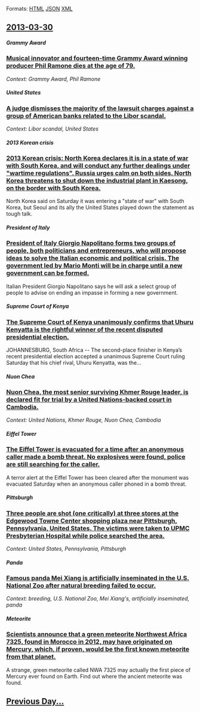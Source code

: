 
Formats: [HTML](2013/03/30/index.html)  [JSON](2013/03/30/index.json)  [XML](2013/03/30/index.xml)  

## [2013-03-30](/news/2013/03/30/index.md)

##### Grammy Award
### [Musical innovator and fourteen-time Grammy Award winning producer Phil Ramone dies at the age of 79. ](/news/2013/03/30/musical-innovator-and-fourteen-time-grammy-award-winning-producer-phil-ramone-dies-at-the-age-of-79.md)
_Context: Grammy Award, Phil Ramone_

##### United States
### [A judge dismisses the majority of the lawsuit charges against a group of American banks related to the Libor scandal. ](/news/2013/03/30/a-judge-dismisses-the-majority-of-the-lawsuit-charges-against-a-group-of-american-banks-related-to-the-libor-scandal.md)
_Context: Libor scandal, United States_

##### 2013 Korean crisis
### [2013 Korean crisis: North Korea declares it is in a state of war with South Korea, and will conduct any further dealings under "wartime regulations". Russia urges calm on both sides. North Korea threatens to shut down the industrial plant in Kaesong, on the border with South Korea. ](/news/2013/03/30/2013-korean-crisis-north-korea-declares-it-is-in-a-state-of-war-with-south-korea-and-will-conduct-any-further-dealings-under-wartime-regu.md)
North Korea said on Saturday it was entering a &quot;state of war&quot; with South Korea, but Seoul and its ally the United States played down the statement as tough talk.

##### President of Italy
### [President of Italy Giorgio Napolitano forms two groups of people, both politicians and entrepreneurs, who will propose ideas to solve the Italian economic and political crisis. The government led by Mario Monti will be in charge until a new government can be formed. ](/news/2013/03/30/president-of-italy-giorgio-napolitano-forms-two-groups-of-people-both-politicians-and-entrepreneurs-who-will-propose-ideas-to-solve-the-it.md)
Italian President Giorgio Napolitano says he will ask a select group of people to advise on ending an impasse in forming a new government.

##### Supreme Court of Kenya
### [The Supreme Court of Kenya unanimously confirms that Uhuru Kenyatta is the rightful winner of the recent disputed presidential election. ](/news/2013/03/30/the-supreme-court-of-kenya-unanimously-confirms-that-uhuru-kenyatta-is-the-rightful-winner-of-the-recent-disputed-presidential-election.md)
JOHANNESBURG, South Africa -- The second-place finisher in Kenya&rsquo;s recent presidential election accepted a unanimous Supreme Court ruling Saturday that his chief rival, Uhuru Kenyatta, was the...

##### Nuon Chea
### [Nuon Chea, the most senior surviving Khmer Rouge leader, is declared fit for trial by a United Nations-backed court in Cambodia. ](/news/2013/03/30/nuon-chea-the-most-senior-surviving-khmer-rouge-leader-is-declared-fit-for-trial-by-a-united-nations-backed-court-in-cambodia.md)
_Context: United Nations, Khmer Rouge, Nuon Chea, Cambodia_

##### Eiffel Tower
### [The Eiffel Tower is evacuated for a time after an anonymous caller made a bomb threat. No explosives were found, police are still searching for the caller. ](/news/2013/03/30/the-eiffel-tower-is-evacuated-for-a-time-after-an-anonymous-caller-made-a-bomb-threat-no-explosives-were-found-police-are-still-searching.md)
A terror alert at the Eiffel Tower has been cleared after the monument was evacuated Saturday when an anonymous caller phoned in a bomb threat.

##### Pittsburgh
### [Three people are shot (one critically) at three stores at the Edgewood Towne Center shopping plaza near Pittsburgh, Pennsylvania, United States. The victims were taken to UPMC Presbyterian Hospital while police searched the area. ](/news/2013/03/30/three-people-are-shot-one-critically-at-three-stores-at-the-edgewood-towne-center-shopping-plaza-near-pittsburgh-pennsylvania-united-sta.md)
_Context: United States, Pennsylvania, Pittsburgh_

##### Panda
### [Famous panda Mei Xiang is artificially inseminated in the U.S. National Zoo after natural breeding failed to occur. ](/news/2013/03/30/famous-panda-mei-xiang-is-artificially-inseminated-in-the-u-s-national-zoo-after-natural-breeding-failed-to-occur.md)
_Context: breeding, U.S. National Zoo, Mei Xiang's, artificially inseminated, panda_

##### Meteorite
### [Scientists announce that a green meteorite Northwest Africa 7325, found in Morocco in 2012, may have originated on Mercury, which, if proven, would be the first known meteorite from that planet. ](/news/2013/03/30/scientists-announce-that-a-green-meteorite-northwest-africa-7325-found-in-morocco-in-2012-may-have-originated-on-mercury-which-if-proven.md)
A strange, green meteorite called NWA 7325 may actually the first piece of Mercury ever found on Earth. Find out where the ancient meteorite was found. 

## [Previous Day...](/news/2013/03/29/index.md)

